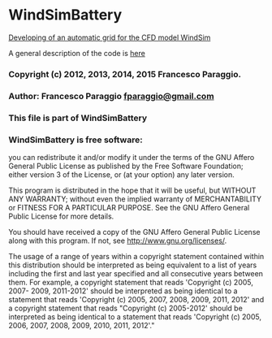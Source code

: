 # WindSimBattery

[Developing of an automatic grid for the CFD model WindSim](https://github.com/fparaggio/WindSimBattery/wiki/Development-of-an-automatic-grid-for-the-CFD-model-WindSim)

A general description of the code is [here](https://github.com/fparaggio/WindSimBattery/wiki/Code-Description)

### Copyright (c) 2012, 2013, 2014, 2015 Francesco Paraggio.
### Author: Francesco Paraggio fparaggio@gmail.com
### This file is part of WindSimBattery

### WindSimBattery is free software: 

you can redistribute it and/or modify it under the terms of the GNU Affero General Public License as published by the Free Software Foundation; either version 3 of the License, or (at your option) any later version.

This program is distributed in the hope that it will be useful, but WITHOUT ANY WARRANTY; without even the implied warranty of MERCHANTABILITY or FITNESS FOR A PARTICULAR PURPOSE. See the GNU Affero General Public License for more details.

You should have received a copy of the GNU Affero General Public License along with this program. If not, see http://www.gnu.org/licenses/.

The usage of a range of years within a copyright statement contained within this distribution should be interpreted as being equivalent to a list of years including the first and last year specified and all consecutive years between them. For example, a copyright statement that reads 'Copyright (c) 2005, 2007- 2009, 2011-2012' should be interpreted as being identical to a statement that reads 'Copyright (c) 2005, 2007, 2008, 2009, 2011, 2012' and a copyright statement that reads "Copyright (c) 2005-2012' should be interpreted as being identical to a statement that reads 'Copyright (c) 2005, 2006, 2007, 2008, 2009, 2010, 2011, 2012'."

